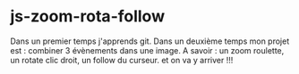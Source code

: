# js-zoom-rota-follow
Dans un premier temps j'apprends git.
Dans un deuxième temps mon projet est : combiner 3 évènements dans une image.
A savoir : un zoom roulette, un rotate clic droit, un follow du curseur.
et on va y arriver !!! 

